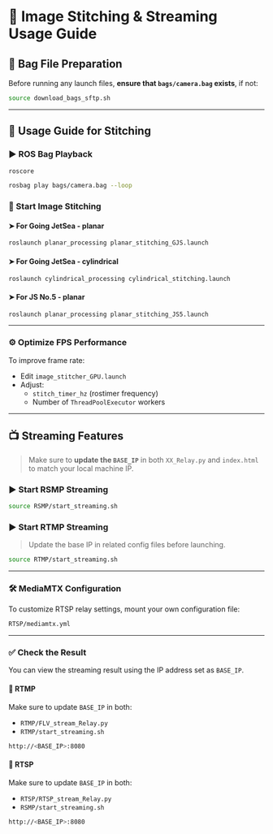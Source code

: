 # 🧵 Image Stitching & Streaming Usage Guide

## 📂 Bag File Preparation

Before running any launch files, **ensure that `bags/camera.bag` exists**, if not:

```bash
source download_bags_sftp.sh
```

---

## 🚀 Usage Guide for Stitching

### ▶️ ROS Bag Playback

```bash
roscore
```

```bash
rosbag play bags/camera.bag --loop
```

### 🔧 Start Image Stitching

#### ➤ For Going JetSea - planar
```bash
roslaunch planar_processing planar_stitching_GJS.launch
```

#### ➤ For Going JetSea - cylindrical
```bash
roslaunch cylindrical_processing cylindrical_stitching.launch
```

#### ➤ For JS No.5 - planar
```bash
roslaunch planar_processing planar_stitching_JS5.launch
```

---

### ⚙️ Optimize FPS Performance

To improve frame rate:

- Edit `image_stitcher_GPU.launch`
- Adjust:
  - `stitch_timer_hz` (rostimer frequency)
  - Number of `ThreadPoolExecutor` workers

---

## 📺 Streaming Features

> Make sure to **update the `BASE_IP`** in both `XX_Relay.py` and `index.html` to match your local machine IP.

### ▶️ Start RSMP Streaming
```bash
source RSMP/start_streaming.sh
```

### ▶️ Start RTMP Streaming

> Update the base IP in related config files before launching.

```bash
source RTMP/start_streaming.sh
```

---

### 🛠 MediaMTX Configuration

To customize RTSP relay settings, mount your own configuration file:

```bash
RTSP/mediamtx.yml
```

---

### ✅ Check the Result

You can view the streaming result using the IP address set as `BASE_IP`.

#### 📡 RTMP

Make sure to update `BASE_IP` in both:

- `RTMP/FLV_stream_Relay.py`
- `RTMP/start_streaming.sh`

```bash
http://<BASE_IP>:8080
```

#### 📡 RTSP

Make sure to update `BASE_IP` in both:

- `RTSP/RTSP_stream_Relay.py`
- `RSMP/start_streaming.sh`

```bash
http://<BASE_IP>:8080
```
